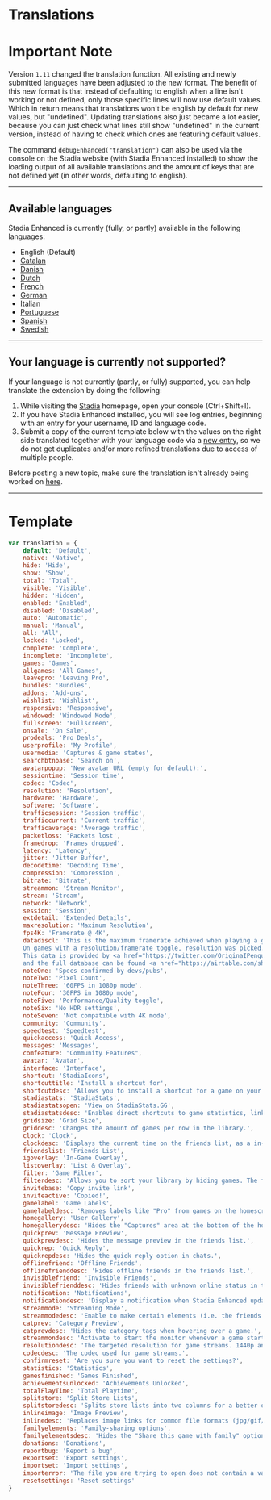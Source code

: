 
# Translations

# Important Note
Version `1.11` changed the translation function. All existing and newly submitted languages have been adjusted to the new format. The benefit of this new format is that instead of defaulting to english when a line isn't working or not defined, only those specific lines will now use default values. Which in return means that translations won't be english by default for new values, but "undefined". Updating translations also just became a lot easier, because you can just check what lines still show "undefined" in the current version, instead of having to check which ones are featuring default values.

The command `debugEnhanced("translation")` can also be used via the console on the Stadia website (with Stadia Enhanced installed) to show the loading output of all available translations and the amount of keys that are not defined yet (in other words, defaulting to english).

---

## Available languages
Stadia Enhanced is currently (fully, or partly) available in the following languages:

* English (Default)
* [Catalan](https://github.com/ChristopherKlay/StadiaEnhanced/discussions/60)
* [Danish](https://github.com/ChristopherKlay/StadiaEnhanced/discussions/81)
* [Dutch](https://github.com/ChristopherKlay/StadiaEnhanced/discussions/9)
* [French](https://github.com/ChristopherKlay/StadiaEnhanced/discussions/8)
* [German](https://github.com/ChristopherKlay/StadiaEnhanced/discussions/13)
* [Italian](https://github.com/ChristopherKlay/StadiaEnhanced/discussions/7)
* [Portuguese](https://github.com/ChristopherKlay/StadiaEnhanced/discussions/91)
* [Spanish](https://github.com/ChristopherKlay/StadiaEnhanced/discussions/67)
* [Swedish](https://github.com/ChristopherKlay/StadiaEnhanced/discussions/11)

---

## Your language is currently not supported?
If your language is not currently (partly, or fully) supported, you can help translate the extension by doing the following:

1. While visiting the [Stadia](https://stadia.com/) homepage, open your console (Ctrl+Shift+I).
2. If you have Stadia Enhanced installed, you will see log entries, beginning with an entry for your username, ID and language code.
3. Submit a copy of the current template below with the values on the right side translated together with your language code via a [new entry](https://github.com/ChristopherKlay/StadiaEnhanced/discussions?discussions_q=category%3ATranslations), so we do not get duplicates and/or more refined translations due to access of multiple people.

Before posting a new topic, make sure the translation isn't already being worked on [here](https://github.com/ChristopherKlay/StadiaEnhanced/discussions?discussions_q=category%3ATranslations).

---

# Template
```javascript
var translation = {
    default: 'Default',
    native: 'Native',
    hide: 'Hide',
    show: 'Show',
    total: 'Total',
    visible: 'Visible',
    hidden: 'Hidden',
    enabled: 'Enabled',
    disabled: 'Disabled',
    auto: 'Automatic',
    manual: 'Manual',
    all: 'All',
    locked: 'Locked',
    complete: 'Complete',
    incomplete: 'Incomplete',
    games: 'Games',
    allgames: 'All Games',
    leavepro: 'Leaving Pro',
    bundles: 'Bundles',
    addons: 'Add-ons',
    wishlist: 'Wishlist',
    responsive: 'Responsive',
    windowed: 'Windowed Mode',
    fullscreen: 'Fullscreen',
    onsale: 'On Sale',
    prodeals: 'Pro Deals',
    userprofile: 'My Profile',
    usermedia: 'Captures & game states',
    searchbtnbase: 'Search on',
    avatarpopup: 'New avatar URL (empty for default):',
    sessiontime: 'Session time',
    codec: 'Codec',
    resolution: 'Resolution',
    hardware: 'Hardware',
    software: 'Software',
    trafficsession: 'Session traffic',
    trafficcurrent: 'Current traffic',
    trafficaverage: 'Average traffic',
    packetloss: 'Packets lost',
    framedrop: 'Frames dropped',
    latency: 'Latency',
    jitter: 'Jitter Buffer',
    decodetime: 'Decoding Time',
    compression: 'Compression',
    bitrate: 'Bitrate',
    streammon: 'Stream Monitor',
    stream: 'Stream',
    network: 'Network',
    session: 'Session',
    extdetail: 'Extended Details',
    maxresolution: 'Maximum Resolution',
    fps4K: 'Framerate @ 4K',
    datadiscl: 'This is the maximum framerate achieved when playing a game in 4K mode (must be a Pro subscriber).\
    On games with a resolution/framerate toggle, resolution was picked. \
    This data is provided by <a href="https://twitter.com/OriginaIPenguin" target="_blank">@OriginaIPenguin</a> \
    and the full database can be found <a href="https://airtable.com/shr32bmiOThVvSGar/tblAeJTnP2bzZyews" target="_blank">here</a>.',
    noteOne: 'Specs confirmed by devs/pubs',
    noteTwo: 'Pixel Count',
    noteThree: '60FPS in 1080p mode',
    noteFour: '30FPS in 1080p mode',
    noteFive: 'Performance/Quality toggle',
    noteSix: 'No HDR settings',
    noteSeven: 'Not compatible with 4K mode',
    community: 'Community',
    speedtest: 'Speedtest',
    quickaccess: 'Quick Access',
    messages: 'Messages',
    comfeature: "Community Features",
    avatar: 'Avatar',
    interface: 'Interface',
    shortcut: 'StadiaIcons',
    shortcuttitle: 'Install a shortcut for',
    shortcutdesc: 'Allows you to install a shortcut for a game on your device.',
    stadiastats: 'StadiaStats',
    stadiastatsopen: 'View on StadiaStats.GG',
    stadiastatsdesc: 'Enables direct shortcuts to game statistics, link to your profile and the find-a-buddy system on stadiastats.gg.',
    gridsize: 'Grid Size',
    griddesc: 'Changes the amount of games per row in the library.',
    clock: 'Clock',
    clockdesc: 'Displays the current time on the friends list, as a in-game overlay, or both.',
    friendslist: 'Friends List',
    igoverlay: 'In-Game Overlay',
    listoverlay: 'List & Overlay',
    filter: 'Game Filter',
    filterdesc: 'Allows you to sort your library by hiding games. The filter can be toggled via the symbol, top-right above your games in the library.',
    invitebase: 'Copy invite link',
    inviteactive: 'Copied!',
    gamelabel: 'Game Labels',
    gamelabeldesc: 'Removes labels like "Pro" from games on the homescreen.',
    homegallery: 'User Gallery',
    homegallerydesc: 'Hides the "Captures" area at the bottom of the homescreen.',
    quickprev: 'Message Preview',
    quickprevdesc: 'Hides the message preview in the friends list.',
    quickrep: 'Quick Reply',
    quickrepdesc: 'Hides the quick reply option in chats.',
    offlinefriend: 'Offline Friends',
    offlinefrienddesc: 'Hides offline friends in the friends list.',
    invisiblefriend: 'Invisible Friends',
    invisiblefrienddesc: 'Hides friends with unknown online status in the friends list.',
    notification: 'Notifications',
    notificationdesc: 'Display a notification when Stadia Enhanced updated to a new version ("Auto" hides after 5 seconds, "Manual" stays until user interaction).',
    streammode: 'Streaming Mode',
    streammodedesc: 'Enable to make certain elements (i.e. the friends list) unreadable while streaming (via tools like OBS / Discord).',
    catprev: 'Category Preview',
    catprevdesc: 'Hides the category tags when hovering over a game.',
    streammondesc: 'Activate to start the monitor whenever a game starts.',
    resolutiondesc: 'The targeted resolution for game streams. 1440p and 2160p require VP9.',
    codecdesc: 'The codec used for game streams.',
    confirmreset: 'Are you sure you want to reset the settings?',
    statistics: 'Statistics',
    gamesfinished: 'Games Finished',
    achievementsunlocked: 'Achievements Unlocked',
    totalPlayTime: 'Total Playtime',
    splitstore: 'Split Store Lists',
    splitstoredesc: 'Splits store lists into two columns for a better overview.',
    inlineimage: 'Image Preview',
    inlinedesc: 'Replaces image links for common file formats (jpg/gif/png) with a clickable preview.',
    familyelements: 'Family-sharing options',
    familyelementsdesc: 'Hides the "Share this game with family" options.',
    donations: 'Donations',
    reportbug: 'Report a bug',
    exportset: 'Export settings',
    importset: 'Import settings',
    importerror: 'The file you are trying to open does not contain a valid Stadia Enhanced profile.',
    resetsettings: 'Reset settings'
}
```